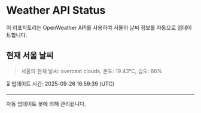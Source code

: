 
# Weather API Status

이 리포지토리는 OpenWeather API를 사용하여 서울의 날씨 정보를 자동으로 업데이트합니다.

## 현재 서울 날씨
> 서울의 현재 날씨: overcast clouds, 온도: 19.43°C, 습도: 86%

⏳ 업데이트 시간: 2025-09-26 16:59:39 (UTC)

---
자동 업데이트 봇에 의해 관리됩니다.
